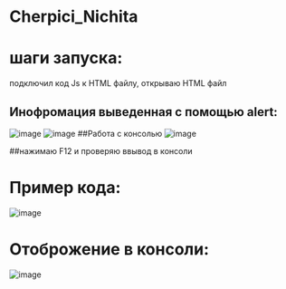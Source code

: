 # Cherpici_Nichita
# шаги запуска:
 подключил код Js к HTML файлу, открываю HTML файл
 ## Инофромация выведенная с помощью alert:
 ![image](https://github.com/user-attachments/assets/e4957359-31cd-48ff-acb0-bc358981aac8)
![image](https://github.com/user-attachments/assets/3b35888e-81d8-4dfe-8b09-6e91b9101be1)
##Работа с консолью
![image](https://github.com/user-attachments/assets/472d22a9-dd02-4cbb-b6ff-86fcc5657e3e)

##нажимаю F12 и проверяю ввывод в консоли 
 
# Пример кода:
![image](https://github.com/user-attachments/assets/1a6b39c2-dcc7-4ca7-9518-074a892a312c)
# Отоброжение в консоли:
![image](https://github.com/user-attachments/assets/a351acfe-599b-4e12-be6d-cb6836d5511d)
